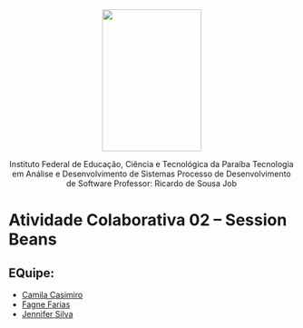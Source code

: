 <div align="center">
<img src="https://user-images.githubusercontent.com/57498887/134352674-9837ff29-10ff-44f7-8c46-cb517767be49.png" width="175" height="250">

Instituto Federal de Educação, Ciência e Tecnológica da Paraíba
Tecnologia em Análise e Desenvolvimento de Sistemas
Processo de Desenvolvimento de Software
Professor: Ricardo de Sousa Job
</div>

# Atividade Colaborativa 02 – Session Beans

## EQuipe:
- <a href="https://github.com/camilacasimiro" alt="github">Camila Casimiro</a>
- <a href="https://github.com/FagneFarias" alt="github">Fagne Farias</a>
- <a href="https://github.com/JenniferSilva46" alt="github">Jennifer Silva</a>

